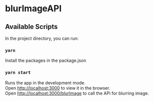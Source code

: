 # blurImageAPI


## Available Scripts

In the project directory, you can run:

### `yarn`
Install the packages in the package.json

### `yarn start`

Runs the app in the development mode.<br>
Open [http://localhost:3000](http://localhost:3000) to view it in the browser.<br>
Open [http://localhost:3000/blurImage](http://localhost:3000/blurImage) to call the APi for blurring image.